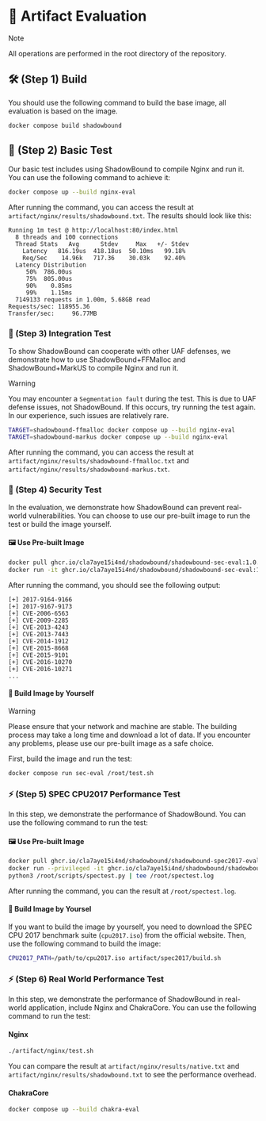 # 📜 Artifact Evaluation

> [!NOTE]
> All operations are performed in the root directory of the repository.

## 🛠️ (Step 1) Build

You should use the following command to build the base image, all evaluation is based on the image.

```bash
docker compose build shadowbound
```

## 🧪 (Step 2) Basic Test

Our basic test includes using ShadowBound to compile Nginx and run it. You can use the following command to achieve it:

```bash
docker compose up --build nginx-eval
```

After running the command, you can access the result at `artifact/nginx/results/shadowbound.txt`. The results should look like this:

```
Running 1m test @ http://localhost:80/index.html
  8 threads and 100 connections
  Thread Stats   Avg      Stdev     Max   +/- Stdev
    Latency   816.19us  418.18us  50.10ms   99.18%
    Req/Sec    14.96k   717.36    30.03k    92.40%
  Latency Distribution
     50%  786.00us
     75%  805.00us
     90%    0.85ms
     99%    1.15ms
  7149133 requests in 1.00m, 5.68GB read
Requests/sec: 118955.36
Transfer/sec:     96.77MB
```

### 🔗 (Step 3) Integration Test

To show ShadowBound can cooperate with other UAF defenses, we demonstrate how to use ShadowBound+FFMalloc and ShadowBound+MarkUS to compile Nginx and run it.

> [!WARNING]
> You may encounter a `Segmentation fault` during the test. This is due to UAF defense issues, not ShadowBound. If this occurs, try running the test again. In our experience, such issues are relatively rare.

```bash
TARGET=shadowbound-ffmalloc docker compose up --build nginx-eval
TARGET=shadowbound-markus docker compose up --build nginx-eval
```

After running the command, you can access the result at `artifact/nginx/results/shadowbound-ffmalloc.txt` and `artifact/nginx/results/shadowbound-markus.txt`.

### 🔐 (Step 4) Security Test

In the evaluation, we demonstrate how ShadowBound can prevent real-world vulnerabilities. You can choose to use our pre-built image to run the test or build the image yourself.

#### 🖼️ Use Pre-built Image

```bash
docker pull ghcr.io/cla7aye15i4nd/shadowbound/shadowbound-sec-eval:1.0.0
docker run -it ghcr.io/cla7aye15i4nd/shadowbound/shadowbound-sec-eval:1.0.0 /root/test.sh
```

After running the command, you should see the following output:

```shell
[+] 2017-9164-9166
[+] 2017-9167-9173
[+] CVE-2006-6563
[+] CVE-2009-2285
[+] CVE-2013-4243
[+] CVE-2013-7443
[+] CVE-2014-1912
[+] CVE-2015-8668
[+] CVE-2015-9101
[+] CVE-2016-10270
[+] CVE-2016-10271
...
```

#### 🔨 Build Image by Yourself

> [!WARNING]
> Please ensure that your network and machine are stable. The building process may take a long time and download a lot of data. 
> If you encounter any problems, please use our pre-built image as a safe choice.

First, build the image and run the test:

```bash
docker compose run sec-eval /root/test.sh
```

### ⚡ (Step 5) SPEC CPU2017 Performance Test

In this step, we demonstrate the performance of ShadowBound. You can use the following command to run the test:

#### 🖼️ Use Pre-built Image

```bash
docker pull ghcr.io/cla7aye15i4nd/shadowbound/shadowbound-spec2017-eval:1.0.0
docker run --privileged -it ghcr.io/cla7aye15i4nd/shadowbound/shadowbound-spec2017-eval:1.0.0 /bin/bash
python3 /root/scripts/spectest.py | tee /root/spectest.log
```

After running the command, you can the result at `/root/spectest.log`.

#### 🔨 Build Image by Yoursel

If you want to build the image by yourself, you need to download the SPEC CPU 2017 benchmark suite (`cpu2017.iso`) from the official website. Then, use the following command to build the image:

```bash
CPU2017_PATH=/path/to/cpu2017.iso artifact/spec2017/build.sh
```

### ⚡ (Step 6) Real World Performance Test

In this step, we demonstrate the performance of ShadowBound in real-world application, include Nginx and ChakraCore. You can use the following command to run the test:

#### Nginx

```bash
./artifact/nginx/test.sh 
```

You can compare the result at `artifact/nginx/results/native.txt` and `artifact/nginx/results/shadowbound.txt` to see the performance overhead.

#### ChakraCore

```bash
docker compose up --build chakra-eval
```

